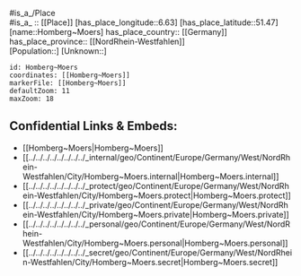 ﻿---
location: [51.47,6.63] 
mapzoom: [7,12] 
mapmarker: city 
type: City
tags:
- geo/City


SpocWebEntityId: 31010
isDeleted: false
confidential: public

---
#is_a_/Place  
#is_a_ :: [[Place]] 
[has_place_longitude::6.63] 
[has_place_latitude::51.47] 
[name::Homberg~Moers] 
has_place_country:: [[Germany]]  
has_place_province:: [[NordRhein-Westfahlen]]  
[Population::] 
[Unknown::] 


```leaflet
id: Homberg~Moers
coordinates: [[Homberg~Moers]] 
markerFile: [[Homberg~Moers]] 
defaultZoom: 11 
maxZoom: 18
```


## Confidential Links & Embeds: 
- [[Homberg~Moers|Homberg~Moers]]  
- [[../../../../../../../../_internal/geo/Continent/Europe/Germany/West/NordRhein-Westfahlen/City/Homberg~Moers.internal|Homberg~Moers.internal]] 
- [[../../../../../../../../_protect/geo/Continent/Europe/Germany/West/NordRhein-Westfahlen/City/Homberg~Moers.protect|Homberg~Moers.protect]] 
- [[../../../../../../../../_private/geo/Continent/Europe/Germany/West/NordRhein-Westfahlen/City/Homberg~Moers.private|Homberg~Moers.private]] 
- [[../../../../../../../../_personal/geo/Continent/Europe/Germany/West/NordRhein-Westfahlen/City/Homberg~Moers.personal|Homberg~Moers.personal]] 
- [[../../../../../../../../_secret/geo/Continent/Europe/Germany/West/NordRhein-Westfahlen/City/Homberg~Moers.secret|Homberg~Moers.secret]] 
